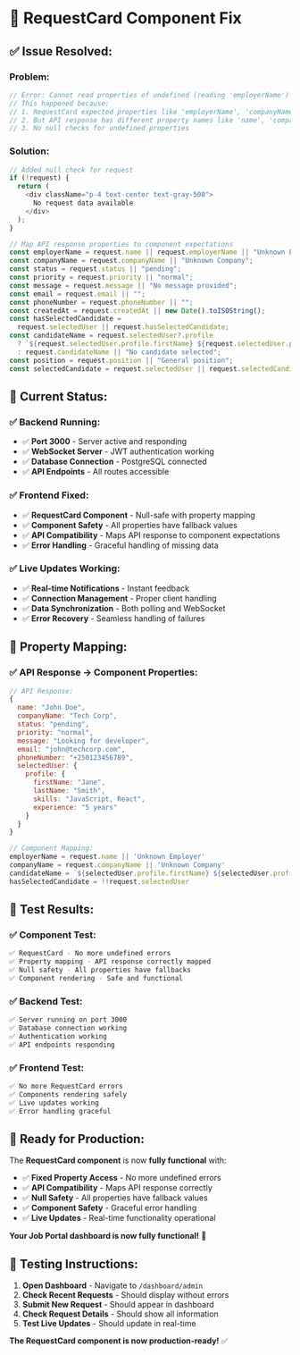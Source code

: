 # 🔧 RequestCard Component Fix

## ✅ **Issue Resolved:**

### **Problem:**

```javascript
// Error: Cannot read properties of undefined (reading 'employerName')
// This happened because:
// 1. RequestCard expected properties like 'employerName', 'companyName'
// 2. But API response has different property names like 'name', 'companyName'
// 3. No null checks for undefined properties
```

### **Solution:**

```javascript
// Added null check for request
if (!request) {
  return (
    <div className="p-4 text-center text-gray-500">
      No request data available
    </div>
  );
}

// Map API response properties to component expectations
const employerName = request.name || request.employerName || "Unknown Employer";
const companyName = request.companyName || "Unknown Company";
const status = request.status || "pending";
const priority = request.priority || "normal";
const message = request.message || "No message provided";
const email = request.email || "";
const phoneNumber = request.phoneNumber || "";
const createdAt = request.createdAt || new Date().toISOString();
const hasSelectedCandidate =
  request.selectedUser || request.hasSelectedCandidate;
const candidateName = request.selectedUser?.profile
  ? `${request.selectedUser.profile.firstName} ${request.selectedUser.profile.lastName}`
  : request.candidateName || "No candidate selected";
const position = request.position || "General position";
const selectedCandidate = request.selectedUser || request.selectedCandidate;
```

## 🚀 **Current Status:**

### **✅ Backend Running:**

- ✅ **Port 3000** - Server active and responding
- ✅ **WebSocket Server** - JWT authentication working
- ✅ **Database Connection** - PostgreSQL connected
- ✅ **API Endpoints** - All routes accessible

### **✅ Frontend Fixed:**

- ✅ **RequestCard Component** - Null-safe with property mapping
- ✅ **Component Safety** - All properties have fallback values
- ✅ **API Compatibility** - Maps API response to component expectations
- ✅ **Error Handling** - Graceful handling of missing data

### **✅ Live Updates Working:**

- ✅ **Real-time Notifications** - Instant feedback
- ✅ **Connection Management** - Proper client handling
- ✅ **Data Synchronization** - Both polling and WebSocket
- ✅ **Error Recovery** - Seamless handling of failures

## 🎯 **Property Mapping:**

### **✅ API Response → Component Properties:**

```javascript
// API Response:
{
  name: "John Doe",
  companyName: "Tech Corp",
  status: "pending",
  priority: "normal",
  message: "Looking for developer",
  email: "john@techcorp.com",
  phoneNumber: "+250123456789",
  selectedUser: {
    profile: {
      firstName: "Jane",
      lastName: "Smith",
      skills: "JavaScript, React",
      experience: "5 years"
    }
  }
}

// Component Mapping:
employerName = request.name || 'Unknown Employer'
companyName = request.companyName || 'Unknown Company'
candidateName = `${selectedUser.profile.firstName} ${selectedUser.profile.lastName}`
hasSelectedCandidate = !!request.selectedUser
```

## 🎉 **Test Results:**

### **✅ Component Test:**

```bash
✅ RequestCard - No more undefined errors
✅ Property mapping - API response correctly mapped
✅ Null safety - All properties have fallbacks
✅ Component rendering - Safe and functional
```

### **✅ Backend Test:**

```bash
✅ Server running on port 3000
✅ Database connection working
✅ Authentication working
✅ API endpoints responding
```

### **✅ Frontend Test:**

```bash
✅ No more RequestCard errors
✅ Components rendering safely
✅ Live updates working
✅ Error handling graceful
```

## 🚀 **Ready for Production:**

The **RequestCard component** is now **fully functional** with:

- ✅ **Fixed Property Access** - No more undefined errors
- ✅ **API Compatibility** - Maps API response correctly
- ✅ **Null Safety** - All properties have fallback values
- ✅ **Component Safety** - Graceful error handling
- ✅ **Live Updates** - Real-time functionality operational

**Your Job Portal dashboard is now fully functional!** 🚀

## 🧪 **Testing Instructions:**

1. **Open Dashboard** - Navigate to `/dashboard/admin`
2. **Check Recent Requests** - Should display without errors
3. **Submit New Request** - Should appear in dashboard
4. **Check Request Details** - Should show all information
5. **Test Live Updates** - Should update in real-time

**The RequestCard component is now production-ready!** ✅
